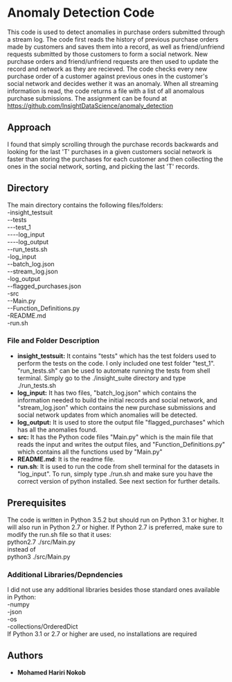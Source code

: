 # Anomaly Detection Code

This code is used to detect anomalies in purchase orders submitted through a stream log. The code first reads the history of previous purchase orders made by customers and saves them into a record, as well as friend/unfriend requests submitted by those customers to form a social network. New purchase orders and friend/unfriend requests are then used to update the record and network as they are recieved. The code checks every new purchase order of a customer against previous ones in the customer's social network and decides wether it was an anomaly. When all streaming information is read, the code returns a file with a list of all anomalous purchase submissions. 
The assignment can be found at https://github.com/InsightDataScience/anomaly_detection

## Approach

I found that simply scrolling through the purchase records backwards and looking for the last 'T' purchases in a given customers social network is faster than storing the purchases for each customer and then collecting the ones in the social network, sorting, and picking the last 'T' records.

## Directory

The main directory contains the following files/folders:  
-insight_testsuit  
--tests  
---test_1  
----log_input  
----log_output  
--run_tests.sh  
-log_input  
--batch_log.json  
--stream_log.json  
-log_output  
--flagged_purchases.json  
-src  
--Main.py  
--Function_Definitions.py  
-README.md  
-run.sh  

### File and Folder Description

* **insight_testsuit:** It contains "tests" which has the test folders used to perform the tests on the code. I only included one test folder "test_1". "run_tests.sh" can be used to automate running the tests from shell terminal. Simply go to the ./insight_suite directory and type ./run_tests.sh
* **log_input:** It has two files, "batch_log.json" which contains the information needed to build the initial records and social network, and "stream_log.json" which contains the new purchase submissions and social network updates from which anomalies will be detected.
* **log_output:** It is used to store the output file "flagged_purchases" which has all the anomalies found.
* **src:** It has the Python code files "Main.py" which is the main file that reads the input and writes the output files, and "Function_Definitions.py" which contains all the functions used by "Main.py"
* **README.md**: It is the readme file.
* **run.sh**: It is used to run the code from shell terminal for the datasets in "log_input". To run, simply type ./run.sh and make sure you have the correct version of python installed. See next section for further details.

## Prerequisites

The code is written in Python 3.5.2 but should run on Python 3.1 or higher. It will also run in Python 2.7 or higher. If Python 2.7 is preferred, make sure to modify the run.sh file so that it uses:  
python2.7 ./src/Main.py  
instead of  
python3 ./src/Main.py  

### Additional Libraries/Depndencies

I did not use any additional libraries besides those standard ones available in Python:  
-numpy  
-json  
-os  
-collections/OrderedDict  
If Python 3.1 or 2.7 or higher are used, no installations are required

## Authors

* **Mohamed Hariri Nokob**
